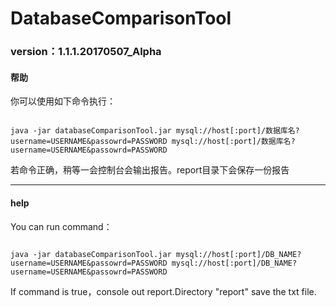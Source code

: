 # DatabaseComparisonTool
### version：1.1.1.20170507_Alpha

#### 帮助
你可以使用如下命令执行：
<pre><code>
java -jar databaseComparisonTool.jar mysql://host[:port]/数据库名?username=USERNAME&passowrd=PASSWORD mysql://host[:port]/数据库名?username=USERNAME&passowrd=PASSWORD
</code></pre>
若命令正确，稍等一会控制台会输出报告。report目录下会保存一份报告
- - -
#### help
You can run command：
<pre><code>
java -jar databaseComparisonTool.jar mysql://host[:port]/DB_NAME?username=USERNAME&passowrd=PASSWORD mysql://host[:port]/DB_NAME?username=USERNAME&passowrd=PASSWORD
</code></pre>
If command is true，console out report.Directory "report" save the txt file.
